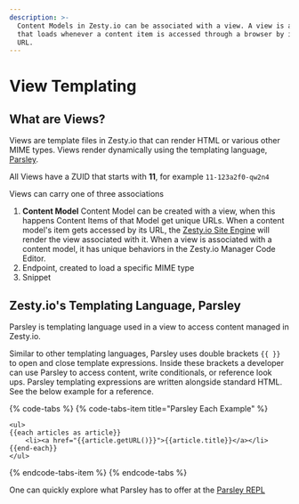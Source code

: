 ```yaml
---
description: >-
  Content Models in Zesty.io can be associated with a view. A view is a file
  that loads whenever a content item is accessed through a browser by its unique
  URL.
---
```


# View Templating

## What are Views?

Views are template files in Zesty.io that can render HTML or various other MIME types. Views render dynamically using the templating language, [Parsley](view-templating.md#zesty-ios-templating-language-parsley).

All Views have a ZUID that starts with **11**, for example `11-123a2f0-qw2n4`

Views can carry one of three associations

1. **Content Model**  Content Model can be created with a view, when this happens Content Items of that Model get unique URLs. When a content model's item gets accessed by its URL, the [Zesty.io Site Engine](./) will render the view associated with it. When a view is associated with a content model, it has unique behaviors in the Zesty.io Manager Code Editor.
2. Endpoint, created to load a specific MIME type
3. Snippet

## Zesty.io's Templating Language, Parsley

Parsley is templating language used in a view to access content managed in Zesty.io.

Similar to other templating languages, Parsley uses double brackets `{{ }}` to open and close template expressions. Inside these brackets a developer can use Parsley to access content, write conditionals, or reference look ups. Parsley templating expressions are written alongside standard HTML. See the below example for a reference.

{% code-tabs %}
{% code-tabs-item title="Parsley Each Example" %}
```markup
<ul>
{{each articles as article}}
    <li><a href="{{article.getURL()}}">{{article.title}}</a></li>
{{end-each}}
</ul>
```
{% endcode-tabs-item %}
{% endcode-tabs %}

One can quickly explore what Parsley has to offer at the [Parsley REPL](https://parsley.zesty.io/hello-world/)

